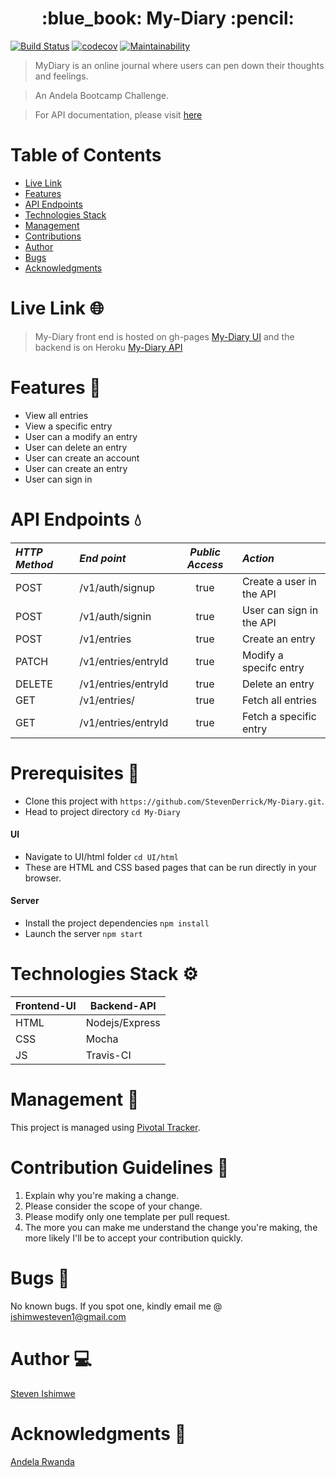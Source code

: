<h1 align="center"> :blue_book: My-Diary :pencil: </h1>

[![Build Status](https://travis-ci.org/StevenDerrick/My-Diary.svg?branch=develop)](https://travis-ci.org/StevenDerrick/My-Diary)
[![codecov](https://codecov.io/gh/StevenDerrick/My-Diary/branch/develop/graph/badge.svg)](https://codecov.io/gh/StevenDerrick/My-Diary)
[![Maintainability](https://api.codeclimate.com/v1/badges/89f513c7fcd2f4d06230/maintainability)](https://codeclimate.com/github/StevenDerrick/My-Diary/maintainability)

> MyDiary is an online journal where users can pen down their thoughts and feelings.

> An Andela Bootcamp Challenge.

> For API documentation, please visit [here](https://documenter.getpostman.com/view/9247920/SVzw51AC)

# Table of Contents
* [Live Link](#live-link-globe_with_meridians)
* [Features](#features-rocket)
* [API Endpoints](#api-endpoints-droplet)
* [Technologies Stack](#technologies-stack-gear)
* [Management](#management-pencil)
* [Contributions](#contribution-guidelines-two_men_holding_hands)
* [Author](#author-computer)
* [Bugs](#bugs-bug)
* [Acknowledgments](#acknowledgments-bow)


# Live Link :globe_with_meridians:

> My-Diary front end is hosted on gh-pages [My-Diary UI](https://stevenderrick.github.io/My-Diary/) and the backend is on Heroku [My-Diary API](https://my-diary-steven.herokuapp.com/)


# Features :rocket:

- View all entries
- View a specific entry
- User can a modify an entry
- User can delete an entry
- User can create an account
- User can create an entry
- User can sign in


# API Endpoints :droplet:

*HTTP Method*|*End point* | *Public Access*|*Action*
:----------|:---------|:------------:|:-----
POST | /v1/auth/signup | true | Create a user in the API
POST | /v1/auth/signin | true | User can sign in the API
POST | /v1/entries | true | Create an entry
PATCH | /v1/entries/entryId | true | Modify a specifc entry
DELETE | /v1/entries/entryId | true | Delete an entry
GET | /v1/entries/ | true | Fetch all entries
GET | /v1/entries/entryId | true | Fetch a specific entry

# Prerequisites :wrench:
- Clone this project with `https://github.com/StevenDerrick/My-Diary.git`.
- Head to project directory `cd My-Diary`

#### UI
 - Navigate to UI/html folder `cd UI/html`
 - These are HTML and CSS based pages that can be run directly in your browser.

#### Server
 - Install the project dependencies `npm install`
 - Launch the server `npm start`

# Technologies Stack :gear:
| Frontend-UI | Backend-API    |
| ---------   | -----------    |
| HTML        | Nodejs/Express |
| CSS         | Mocha          |
| JS          | Travis-CI      |


# Management :pencil:
This project is managed using [Pivotal Tracker](https://www.pivotaltracker.com/n/projects/2406522).

# Contribution Guidelines :two_men_holding_hands:
1. Explain why you're making a change.
2. Please consider the scope of your change.
3. Please modify only one template per pull request.
4. The more you can make me understand the change you're making, the more likely I'll be to accept your contribution quickly.

# Bugs :bug:
No known bugs.
If you spot one, kindly email me @ ishimwesteven1@gmail.com
# Author :computer:

 [Steven Ishimwe](https://github.com/StevenDerrick)

# Acknowledgments :bow:
[Andela Rwanda](https://www.andela.com)
